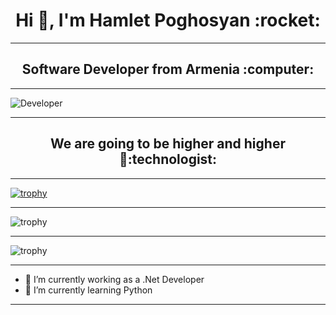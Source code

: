 
<h1 accesskey="A"
      align="center"
      dir="ltr"
      itemprop="heading"
      lang="en-US"
      tabindex="2"
      title="Example heading">
 Hi 👋, I'm Hamlet Poghosyan   :rocket: </h1>
 
__________

<h2 accesskey="A"
      align="center"
      dir="ltr"
      itemprop="heading"
      lang="en-US"
      tabindex="2"
      title="Example heading">
 Software Developer from Armenia :computer:
 </h2>
  
__________

![Developer](https://github.com/abhisheknaiidu/abhisheknaiidu/raw/master/code.gif?raw=true)

__________

<h2 accesskey="A"
      align="center"
      dir="ltr"
      itemprop="heading"
      lang="en-US"
      tabindex="2"
      title="Example heading">
 We are going to be higher and higher🚀:technologist:  
 </h2>  
 
__________

[![trophy](https://github-profile-trophy.vercel.app/?username=HamletPoghosian)](https://github.com/ryo-ma/github-profile-trophy)

__________

![trophy](https://github-readme-stats.vercel.app/api?username=HamletPoghosian&show_icons=true)

__________

![trophy](https://github-readme-stats.vercel.app/api/top-langs?username=HamletPoghosian&show_icons=true&locale=en&layout=compact)

__________


- 🔭 I’m currently working  as a .Net Developer 
- 🌱 I’m currently learning Python


__________
